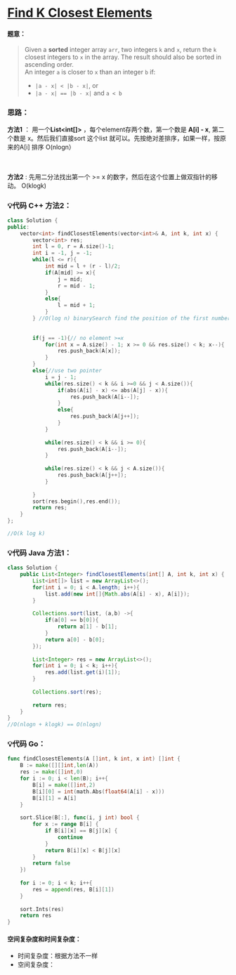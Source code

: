 



# [Find K Closest Elements](https://leetcode.com/explore/featured/card/july-leetcoding-challenge-2021/608/week-1-july-1st-july-7th/3800/)




#### 题意：
> Given a  **sorted**  integer array  `arr`, two integers  `k`  and  `x`, return the  `k`  closest integers to  `x`  in the array. The result should also be sorted in ascending order. <br/>
>An integer  `a`  is closer to  `x`  than an integer  `b`  if: <br/>
>-   `|a - x| < |b - x|`, or
>-   `|a - x| == |b - x|`  and  `a < b`





### 思路：
**方法1** ： 用一个**List<int[]>** ，每个element存两个数，第一个数是 **A[i] - x**, 第二个数是 x。然后我们直接sort 这个list 就可以。先按绝对差排序，如果一样，按原来的A[i] 排序   O(nlogn）<br/><br/><br/>

**方法2** : 先用二分法找出第一个 >= x 的数字，然后在这个位置上做双指针的移动。
O(klogk)





### :bulb:代码 C++ 方法2：
```c++
class Solution {
public:
    vector<int> findClosestElements(vector<int>& A, int k, int x) {
        vector<int> res;
        int l = 0, r = A.size()-1;
        int i = -1, j = -1;
        while(l <= r){
            int mid = l + (r - l)/2;
            if(A[mid] >= x){
                j = mid;
                r = mid - 1;
            }
            else{
                l = mid + 1;
            }
        } //O(log n) binarySearch find the position of the first number >= x
        
        
        if(j == -1){// no element >=x
            for(int x = A.size() - 1; x >= 0 && res.size() < k; x--){
                res.push_back(A[x]);
            }
        }
        else{//use two pointer
            i = j - 1;
            while(res.size() < k && i >=0 && j < A.size()){
                if(abs(A[i] - x) <= abs(A[j] - x)){
                    res.push_back(A[i--]);
                }    
                else{
                    res.push_back(A[j++]);
                }
            }
            
            while(res.size() < k && i >= 0){
                res.push_back(A[i--]);
            }
            
            while(res.size() < k && j < A.size()){
                res.push_back(A[j++]);
            }
            
        }
        sort(res.begin(),res.end());
        return res;
    }
};  

//O(k log k) 
```

### :bulb:代码 Java 方法1：
```java
class Solution {
    public List<Integer> findClosestElements(int[] A, int k, int x) {
        List<int[]> list = new ArrayList<>();
        for(int i = 0; i < A.length; i++){
            list.add(new int[]{Math.abs(A[i] - x), A[i]});
        }
        
        Collections.sort(list, (a,b) ->{
            if(a[0] == b[0]){
                return a[1] - b[1];
            }
            return a[0] - b[0];
        });
        
        List<Integer> res = new ArrayList<>();
        for(int i = 0; i < k; i++){
            res.add(list.get(i)[1]);
        }
        
        Collections.sort(res);
        
        return res;
    }
}
//O(nlogn + klogk) == O(nlogn)
```

### :bulb:代码 Go：
```go
func findClosestElements(A []int, k int, x int) []int {
    B := make([][]int,len(A))
    res := make([]int,0)
    for i := 0; i < len(B); i++{
        B[i] = make([]int,2)
        B[i][0] = int(math.Abs(float64(A[i] - x)))
        B[i][1] = A[i]
    }
    
    sort.Slice(B[:], func(i, j int) bool {
        for x := range B[i] {
            if B[i][x] == B[j][x] {
                continue
            }
            return B[i][x] < B[j][x]
        }
        return false
    })
    
    for i := 0; i < k; i++{
        res = append(res, B[i][1])
    }
    
    sort.Ints(res)
    return res   
}
```

#### 空间复杂度和时间复杂度：
  - 时间复杂度：根据方法不一样
  - 空间复杂度：
<br/><br/>







